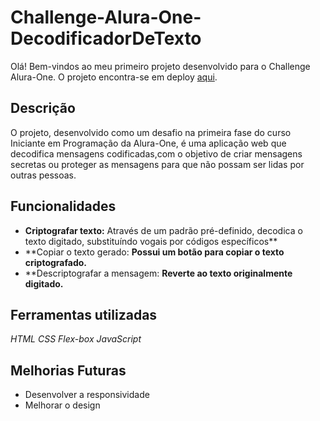 # Challenge-Alura-One-DecodificadorDeTexto
Olá! Bem-vindos ao meu primeiro projeto desenvolvido para o Challenge Alura-One. 
O projeto encontra-se em deploy [aqui](https://challenge-alura-one-decodificador-de-texto.vercel.app/).

## Descrição
O projeto, desenvolvido como um desafio na primeira fase do curso Iniciante em Programação da Alura-One, é uma aplicação web que decodifica mensagens codificadas,com o objetivo de criar mensagens secretas ou proteger as mensagens para que não possam ser lidas por outras pessoas. 

## Funcionalidades
- **Criptografar texto:** Através de um padrão pré-definido, decodica o texto digitado, substituíndo  vogais por códigos específicos**
- **Copiar o texto gerado: **Possui um botão para copiar o texto criptografado.**
- **Descriptografar a mensagem: **Reverte ao texto originalmente digitado.**

## Ferramentas utilizadas
*HTML*
*CSS*
*Flex-box*
*JavaScript*

## Melhorias Futuras
- Desenvolver a responsividade
- Melhorar o design
